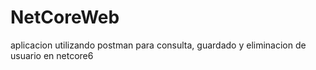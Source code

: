 # NetCoreWeb
aplicacion utilizando postman para consulta, guardado y eliminacion de usuario en netcore6
